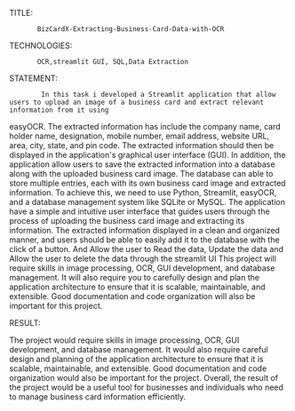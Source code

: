 TITLE:
           
           BizCardX-Extracting-Business-Card-Data-with-OCR
TECHNOLOGIES:

           OCR,streamlit GUI, SQL,Data Extraction           
 STATEMENT:
            
            In this task i developed a Streamlit application that allow users to upload an image of a business card and extract relevant information from it using
easyOCR. The extracted information has include the company name, card holder
name, designation, mobile number, email address, website URL, area, city, state,
and pin code. The extracted information should then be displayed in the application's
graphical user interface (GUI).
              In addition, the application  allow users to save the extracted information into
a database along with the uploaded business card image. The database can 
able to store multiple entries, each with its own business card image and extracted
information.
            To achieve this, we need to use Python, Streamlit, easyOCR, and a database
management system like SQLite or MySQL. The application  have a simple
and intuitive user interface that guides users through the process of uploading the
business card image and extracting its information. The extracted information  displayed in a clean and organized manner, and users should be able to easily
add it to the database with the click of a button. And Allow the user to Read the data,
Update the data and Allow the user to delete the data through the streamlit UI
            This project will require skills in image processing, OCR, GUI development, and
database management. It will also require you to carefully design and plan the
application architecture to ensure that it is scalable, maintainable, and extensible.
Good documentation and code organization will also be important for this project.

RESULT:
       
  The project would require skills in image processing, OCR, GUI development, and
database management. It would also require careful design and planning of the
application architecture to ensure that it is scalable, maintainable, and extensible.
Good documentation and code organization would also be important for the project.
Overall, the result of the project would be a useful tool for businesses and individuals
who need to manage business card information efficiently.

